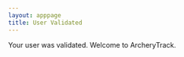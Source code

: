```yaml
---
layout: apppage
title: User Validated
---
```

Your user was validated.  Welcome to ArcheryTrack.